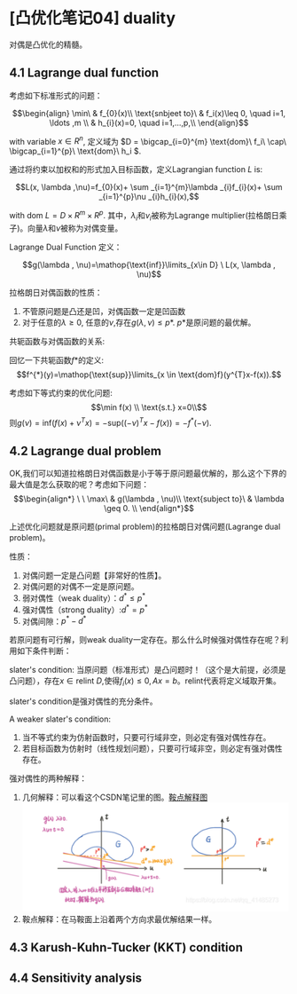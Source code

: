 # [凸优化笔记04] duality

对偶是凸优化的精髓。

## 4.1 Lagrange dual function

考虑如下标准形式的问题：

$$\begin{align} \min\ & f_{0}(x)\\ \text{snbjeet to}\ & f_i(x)\leq 0, \quad i=1, \ldots ,m \\ & h_{i}(x)=0, \quad i=1,...,p,\\ \end{align}$$

with variable $x \in R^{n}$, 定义域为 $D = \bigcap_{i=0}^{m} \text{dom}\ f_i\ \cap\ \bigcap_{i=1}^{p}\ \text{dom}\ h_i $.

通过将约束以加权和的形式加入目标函数，定义Lagrangian function $L$ is:

$$L(x, \lambda ,\nu)=f_{0}(x)+ \sum _{i=1}^{m}\lambda _{i}f_{i}(x)+ \sum _{i=1}^{p}\nu _{i}h_{i}(x),$$

with $\text{dom}\ L = D \times R^{m}  \times R^{p}$. 其中，$\lambda_i$和$\nu_i$被称为Lagrange multiplier(拉格朗日乘子)。向量$\lambda$和$\nu$被称为对偶变量。

Lagrange Dual Function 定义：

$$g(\lambda , \nu)=\mathop{\text{inf}}\limits_{x\in D} \ L(x, \lambda , \nu)$$

拉格朗日对偶函数的性质：
1. 不管原问题是凸还是凹，对偶函数一定是凹函数
2. 对于任意的$\lambda \geq 0$, 任意的$\nu$,存在$g(\lambda, \nu) \leq p*$. $p*$是原问题的最优解。

共轭函数与对偶函数的关系:

回忆一下共轭函数$f*$的定义:
$$f^{*}(y)=\mathop{\text{sup}}\limits_{x \in \text{dom}f}(y^{T}x-f(x)).$$

考虑如下等式约束的优化问题:
$$\min f(x) \\ 
   \text{s.t.} x=0\\$$
则$g(\nu)=\text{inf}(f(x)+ \nu ^{T}x)=-\text{sup}((- \nu)^{T}x-f(x))=-f^{*}(- \nu).$

## 4.2 Lagrange dual problem
OK,我们可以知道拉格朗日对偶函数是小于等于原问题最优解的，那么这个下界的最大值是怎么获取的呢？考虑如下问题：
$$\begin{align*} \ \ \max\ & g(\lambda , \nu)\\ \text{subject to}\ & \lambda \geq 0. \\ \end{align*}$$

上述优化问题就是原问题(primal problem)的拉格朗日对偶问题(Lagrange dual problem)。

性质：
1. 对偶问题一定是凸问题【非常好的性质】。
2. 对偶问题的对偶不一定是原问题。
3. 弱对偶性（weak duality）：$d^* \leq p^*$
4. 强对偶性（strong duality）:$d^*=p^*$
5. 对偶间隙：$p^*-d^*$

若原问题有可行解，则weak duality一定存在。那么什么时候强对偶性存在呢？利用如下条件判断：

slater's condition: 当原问题（标准形式）是凸问题时！（这个是大前提，必须是凸问题），存在$x\in \text{relint}\ D$,使得$f_i(x)\leq 0, Ax=b$。$\text{relint}$代表将定义域取开集。

slater's condition是强对偶性的充分条件。

A weaker slater's condition:
1. 当不等式约束为仿射函数时，只要可行域非空，则必定有强对偶性存在。
2. 若目标函数为仿射时（线性规划问题），只要可行域非空，则必定有强对偶性存在。

强对偶性的两种解释：
1. 几何解释：可以看这个CSDN笔记里的图。[鞍点解释图](https://blog.csdn.net/qq_41485273/article/details/113934101)
![](./pictures/note_4/tmp6C6E.png)
2. 鞍点解释：在马鞍面上沿着两个方向求最优解结果一样。

## 4.3 Karush-Kuhn-Tucker (KKT) condition



## 4.4 Sensitivity analysis